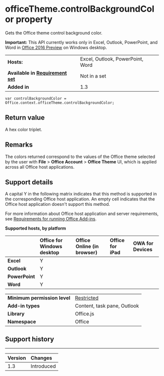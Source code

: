 
# officeTheme.controlBackgroundColor property
Gets the Office theme control background color.

 **Important:** This API currently works only in Excel, Outlook, PowerPoint, and Word in [Office 2016 Preview](https://products.office.com/office-2016-preview) on Windows desktop.



|||
|:-----|:-----|
|**Hosts:**|Excel, Outlook, PowerPoint, Word|
|**Available in [Requirement set](https://docs.microsoft.com/office/dev/add-ins/develop/specify-office-hosts-and-api-requirements)**|Not in a set|
|**Added in**|1.3|

```
var controlBackgroundColor = Office.context.officeTheme.controlBackgroundColor;
```


## Return value

A hex color triplet.


## Remarks

The colors returned correspond to the values of the Office theme selected by the user with  **File** > **Office Account** > **Office Theme** UI, which is applied across all Office host applications.


## Support details


A capital Y in the following matrix indicates that this method is supported in the corresponding Office host application. An empty cell indicates that the Office host application doesn't support this method.

For more information about Office host application and server requirements, see [Requirements for running Office Add-ins](https://docs.microsoft.com/office/dev/add-ins/concepts/requirements-for-running-office-add-ins).


**Supported hosts, by platform**


||**Office for Windows desktop**|**Office Online (in browser)**|**Office for iPad**|**OWA for Devices**|
|:-----|:-----|:-----|:-----|:-----|
|**Excel**|Y||||
|**Outlook**|Y||||
|**PowerPoint**|Y||||
|**Word**|Y||||

|||
|:-----|:-----|
|**Minimum permission level**|[Restricted](https://docs.microsoft.com/office/dev/add-ins/develop/requesting-permissions-for-api-use-in-content-and-task-pane-add-ins)|
|**Add-in types**|Content, task pane, Outlook|
|**Library**|Office.js|
|**Namespace**|Office|

## Support history



****


|**Version**|**Changes**|
|:-----|:-----|
|1.3|Introduced|
